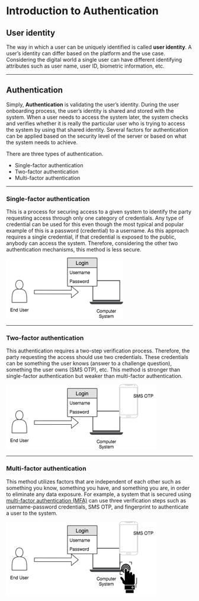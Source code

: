 # Introduction to Authentication

## User identity

The way in which a user can be uniquely identified is called **user
identity**. A user’s identity can differ based on the platform and the use
case. Considering the digital world a single user can have different identifying attributes
such as user name, user ID, biometric information, etc.

---

## Authentication

Simply, **Authentication** is validating the user’s identity. During the user
onboarding process, the user’s identity is shared and stored
with the system. When a user needs to access the system later, the
system checks and verifies whether it is really the particular user who
is trying to access the system by using that shared identity. Several
factors for authentication can be applied based on the security level
of the server or based on what the system needs to achieve.


There are three types of authentication. 

- Single-factor authentication 
- Two-factor authentication
- Multi-factor authentication

---
    
### Single-factor authentication

This is a process for securing access to a given system to identify the party requesting access through only one 
category of credentials. Any type of credential can be used for this even though the most typical and popular example of
this is a password (credential) to a username. As this approach requires a single credential, if that credential is 
exposed to the public, anybody can access the system. Therefore, considering the other two authentication mechanisms, this method is less secure.

![Single-factor authentication](../../../assets/img/concepts/single-factor.png)

---

### Two-factor authentication

This authentication requires a two-step verification process. Therefore, the party requesting the access should use two 
credentials. These credentials can be something the user knows (answer to a challenge question), something the user owns (SMS OTP), 
etc. This method is stronger than single-factor authentication but weaker than multi-factor authentication.

![Two-factor authentication](../../../assets/img/concepts/two-factor.png)

---

### Multi-factor authentication

This method utilizes factors that are independent of each other such as something you know, something you have, and 
something you are, in order to eliminate any data exposure. For example, a system that is secured using [multi-factor authentication (MFA)](../multi-factor-authentication) can use three verification steps such as username-password credentials, SMS OTP, and fingerprint to authenticate
a user to the system.

![Multi-factor authentication](../../../assets/img/concepts/multi-factor.png)
